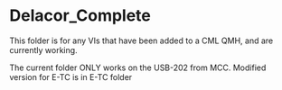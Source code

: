 # Delacor_Complete

This folder is for any VIs that have been added to a CML QMH, and are currently working.

The current folder ONLY works on the USB-202 from MCC.
Modified version for E-TC is in E-TC folder

